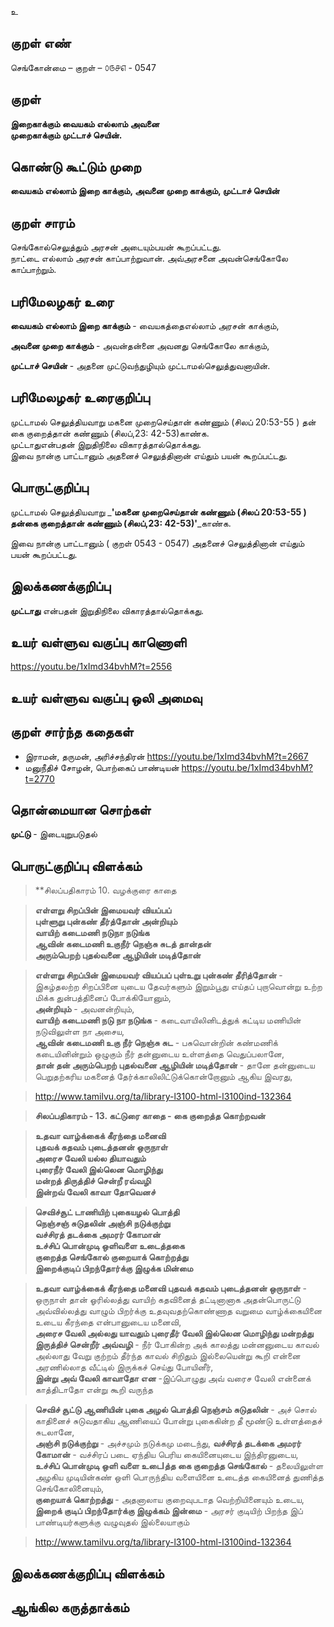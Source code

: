 உ

## குறள் எண் 

செங்கோன்மை  – குறள் – ௦௫௪௭ - 0547  

## குறள் 

**இறைகாக்கும் வையகம் எல்லாம் அவனை  
முறைகாக்கும் முட்டாச் செயின்.**  

## கொண்டு கூட்டும் முறை

**வையகம் எல்லாம் இறை காக்கும், அவனை முறை காக்கும், முட்டாச் செயின்**

## குறள் சாரம் 

செங்கோல்செலுத்தும் அரசன் அடையும்பயன் கூறப்பட்டது.    
நாட்டை எல்லாம் அரசன் காப்பாற்றுவான். அவ்அரசனை அவன்செங்கோலே காப்பாற்றும்.

## பரிமேலழகர் உரை

**வையகம் எல்லாம் இறை காக்கும்** - வையகத்தைஎல்லாம் அரசன் காக்கும்,  

**அவனை முறை காக்கும்** - அவன்தன்னை அவனது செங்கோலே காக்கும்,  

**முட்டாச் செயின்** - அதனை முட்டுவந்துழியும் முட்டாமல்செலுத்துவனாயின்.  


## பரிமேலழகர் உரைகுறிப்பு   

முட்டாமல் செலுத்தியவாறு மகனை முறைசெய்தான் கண்ணும் (சிலப் 20:53-55 ) தன் கை குறைத்தான் கண்ணும் (சிலப்,23: 42-53)காண்க.  
முட்டாதுஎன்பதன் இறுதிநிலை விகாரத்தால்தொக்கது.  
இவை நான்கு பாட்டானும் அதனைச் செலுத்தினான் எய்தும் பயன் கூறப்பட்டது.    

## பொருட்குறிப்பு 

முட்டாமல் செலுத்தியவாறு _**'மகனை முறைசெய்தான் கண்ணும் (சிலப் 20:53-55 ) தன்கை குறைத்தான் கண்ணும் (சிலப்,23: 42-53)'**_காண்க.  

இவை நான்கு பாட்டானும் ( குறள் 0543 - 0547) அதனைச் செலுத்தினான் எய்தும் பயன் கூறப்பட்டது.      

## இலக்கணக்குறிப்பு  

**முட்டாது** என்பதன் இறுதிநிலை விகாரத்தால்தொக்கது.    

## உயர் வள்ளுவ வகுப்பு காணொளி

https://youtu.be/1xImd34bvhM?t=2556

## உயர் வள்ளுவ வகுப்பு ஒலி அமைவு 

 
## குறள் சார்ந்த கதைகள் 

* இராமன், தருமன், அரிச்சந்திரன்   https://youtu.be/1xImd34bvhM?t=2667  
* மனுநீதிச் சோழன், பொற்கைப் பாண்டியன்   https://youtu.be/1xImd34bvhM?t=2770  

## தொன்மையான சொற்கள்

**முட்டு** - இடையுறுபடுதல்  

## பொருட்குறிப்பு விளக்கம்

>**சிலப்பதிகாரம் 10. வழக்குரை காதை  

>**எள்ளறு சிறப்பின் இமையவர் வியப்பப்  
>புள்ளுறு புன்கண் தீர்த்தோன் அன்றியும்  
>வாயிற் கடைமணி நடுநா நடுங்க  
>ஆவின் கடைமணி உகுநீர் நெஞ்சு சுடத் தான்தன்  
>அரும்பெறற் புதல்வனை ஆழியின் மடித்தோன்**  

>**எள்ளறு சிறப்பின் இமையவர் வியப்பப் புள்உறு புன்கண் தீரித்தோன்** - இகழ்தலற்ற சிறப்பினை யுடைய தேவர்களும் இறும்பூது எய்தப் புறாவொன்று உற்ற மிக்க துன்பத்தினைப் போக்கியோனும்,  
>**அன்றியும்** - அவனன்றியும்,  
>**வாயிற் கடைமணி நடு நா நடுங்க** - கடைவாயிலினிடத்துக் கட்டிய மணியின் நடுவிலுள்ள நா அசைய,  
>**ஆவின் கடைமணி உகு நீர் நெஞ்சு சுட** - பசுவொன்றின் கண்மணிக் கடையினின்றும் ஒழுகும் நீர் தன்னுடைய உள்ளத்தை வெதுப்பலானே,  
>**தான் தன் அரும்பெறற் புதல்வனை ஆழியின் மடித்தோன்** - தானே தன்னுடைய பெறுதற்கரிய மகனைத் தேர்க்காலிலிட்டுக்கொன்றோனும் ஆகிய இவரது,   

>http://www.tamilvu.org/ta/library-l3100-html-l3100ind-132364


>**சிலப்பதிகாரம் - 13. கட்டுரை காதை - கை குறைத்த கொற்றவன்** 

>**உதவா வாழ்க்கைக் கீரந்தை மனைவி  
>புதவக் கதவம் புடைத்தனன் ஒருநாள்  
>அரைச வேலி யல்ல தியாவதும்  
>புரைநீர் வேலி இல்லென மொழிந்து  
>மன்றத் திருத்திச் சென்றீ ரவ்வழி  
>இன்றவ் வேலி காவா தோவெனச்**      

>**செவிச்சூட் டாணியிற் புகையழல் பொத்தி  
>நெஞ்சஞ் சுடுதலின் அஞ்சி நடுக்குற்று  
>வச்சிரத் தடக்கை அமரர் கோமான்  
>உச்சிப் பொன்முடி ஒளிவளை உடைத்தகை  
>குறைத்த செங்கோல் குறையாக் கொற்றத்து   
>இறைக்குடிப் பிறந்தோர்க்கு இழுக்க மின்மை**

>**உதவா வாழ்க்கைக் கீரந்தை மனைவி புதவக் கதவம் புடைத்தனன் ஒருநாள்** - ஒருநாள் தான் ஓரில்லத்து வாயிற் கதவினைத் தட்டினானாக அதன்பொருட்டு அவ்வில்லத்து வாழும் பிறர்க்கு உதவுவதற்கொண்ணாத வறுமை வாழ்க்கையினை உடைய கீரந்தை என்பானுடைய மனைவி,  
>**அரைச வேலி அல்லது யாவதும் புரைதீர் வேலி இல்லென மொழிந்து மன்றத்து இருத்திச் சென்றீர் அவ்வழி** - நீர் போகின்ற அக் காலத்து மன்னனுடைய காவல் அல்லாது வேறு குற்றம் தீர்ந்த காவல் சிறிதும் இல்லையென்று கூறி என்னை அரணில்லாத வீட்டில் இருக்கச் செய்து போயினீர்,  
>**இன்று அவ் வேலி காவாதோ என** -இப்பொழுது அவ் வரைச வேலி என்னைக் காத்திடாதோ என்று கூறி வருந்த   

>**செவிச் சூட்டு ஆணியின் புகை அழல் பொத்தி நெஞ்சம் சுடுதலின்** - அச் சொல் காதினைச் சுடுவதாகிய ஆணியைப் போன்று புகைகின்ற தீ மூண்டு உள்ளத்தைச் சுடலானே,  
>**அஞ்சி நடுக்குற்று** - அச்சமும் நடுக்கமு மடைந்து, 
>**வச்சிரத் தடக்கை அமரர் கோமான்** - வச்சிரப் படை ஏந்திய பெரிய கையினையுடைய இந்திரனுடைய,  
>**உச்சிப் பொன்முடி ஒளி வளை உடைIத்த கை குறைத்த செங்கோல்** - தலையிலுள்ள அழகிய முடியின்கண் ஒளி பொருந்திய வளையினை உடைத்த கையினைத் துணித்த செங்கோலினையும்,  
>**குறையாக் கொற்றத்து** - அதனாலாய குறைவுபடாத வெற்றியினையும் உடைய,  
>**இறைக் குடிப் பிறந்தோர்க்கு இழுக்கம் இன்மை** - அரசர் குடியிற் பிறந்த இப் பாண்டியர்களுக்கு வழுவுதல் இல்லையாகும்    

>http://www.tamilvu.org/ta/library-l3100-html-l3100ind-132364


 
## இலக்கணக்குறிப்பு விளக்கம்


## ஆங்கில கருத்தாக்கம் 


